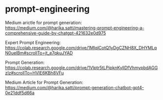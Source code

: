 # prompt-engineering
Medium arictle for prompt generation: https://medium.com/@harika.satti/mastering-prompt-engineering-a-comprehensive-guide-by-chatgpt-421632e0d975
                          
Expert Prompt Engineering: https://colab.research.google.com/drive/1MIqlCotQ1yDgCZNH8X_DHYMLqN0uelBm#scrollTo=jt_e7qkuJYAD

Prompt Generation: https://colab.research.google.com/drive/1Vlptr5tLPipknKyllDfVhmypbdAGGzIz#scrollTo=HVIE6KBh8VFu

Medium Article for Prompt Generation: https://medium.com/@harika.satti/prompt-generation-chatbot-gpt4-0e21ddf5d66a
